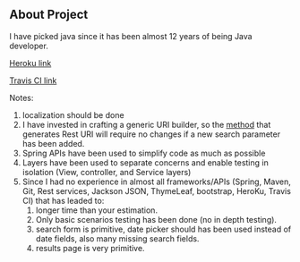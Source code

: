 ## About Project

I have picked java since it has been almost 12 years of being Java developer.

[Heroku link](https://expedia-hotel-offer2.herokuapp.com/ )

[Travis CI link](https://travis-ci.org/alturany/ExpediaHotelOffers)

Notes:

1. localization should be done 
1. I have invested in crafting a generic URI builder, so the [method](https://github.com/alturany/ExpediaHotelOffers/blob/master/src/main/java/com/expedia/offers/command/HotelOfferSearchCommand.java#L135) that generates Rest URI will require no changes if a new search parameter has been added.
1. Spring APIs have been used to simplify code as much as possible
1. Layers have been used to separate concerns and enable testing in isolation (View, controller, and Service layers)
1. Since I had no experience in almost all frameworks/APIs (Spring, Maven, Git, Rest services, Jackson JSON, ThymeLeaf, bootstrap,  HeroKu, Travis CI) that has leaded to:
    1. longer time than your estimation.
    1. Only basic scenarios testing has been done (no in depth testing).
    1. search form is primitive, date picker should has been used instead of date fields, also many missing search fields.
    1. results page is very primitive.
 
